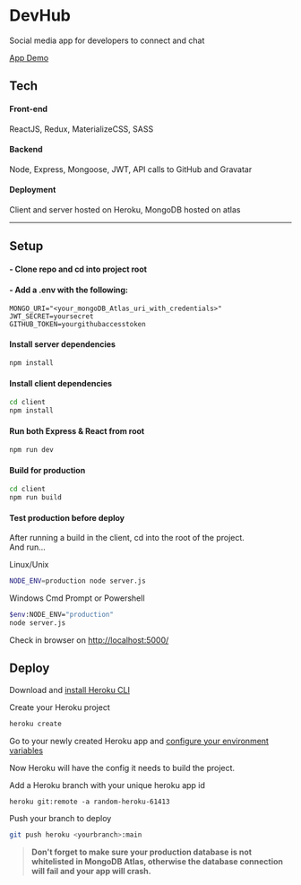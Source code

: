 # DevHub

Social media app for developers to connect and chat

[App Demo](https://stormy-springs-76589.herokuapp.com/)

## Tech

#### Front-end

ReactJS, Redux, MaterializeCSS, SASS

#### Backend

Node, Express, Mongoose, JWT, API calls to GitHub and Gravatar

#### Deployment

Client and server hosted on Heroku, MongoDB hosted on atlas

---

## Setup

#### - Clone repo and cd into project root

#### - Add a .env with the following:

```
MONGO_URI="<your_mongoDB_Atlas_uri_with_credentials>"
JWT_SECRET=yoursecret
GITHUB_TOKEN=yourgithubaccesstoken
```

#### Install server dependencies

```bash
npm install
```

#### Install client dependencies

```bash
cd client
npm install
```

#### Run both Express & React from root

```bash
npm run dev
```

#### Build for production

```bash
cd client
npm run build
```

#### Test production before deploy

After running a build in the client, cd into the root of the project.  
And run...

Linux/Unix

```bash
NODE_ENV=production node server.js
```

Windows Cmd Prompt or Powershell

```bash
$env:NODE_ENV="production"
node server.js
```

Check in browser on [http://localhost:5000/](http://localhost:5000/)

## Deploy

Download and [install Heroku CLI](https://devcenter.heroku.com/articles/heroku-cli)

Create your Heroku project

```bash
heroku create
```

Go to your newly created Heroku app and [configure your environment variables](https://devcenter.heroku.com/articles/config-vars)

Now Heroku will have the config it needs to build the project.

Add a Heroku branch with your unique heroku app id

```
heroku git:remote -a random-heroku-61413
```

Push your branch to deploy

```bash
git push heroku <yourbranch>:main
```

> **Don't forget to make sure your production database is not whitelisted in MongoDB Atlas, otherwise the database connection will fail and your app will crash.**
